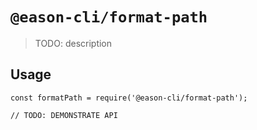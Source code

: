 # `@eason-cli/format-path`

> TODO: description

## Usage

```
const formatPath = require('@eason-cli/format-path');

// TODO: DEMONSTRATE API
```
